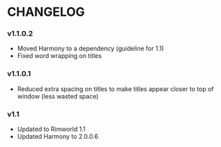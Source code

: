 # CHANGELOG

### v1.1.0.2
- Moved Harmony to a dependency (guideline for 1.1)
- Fixed word wrapping on titles

### v1.1.0.1
- Reduced extra spacing on titles to make titles appear closer to top of window (less wasted space)

### v1.1
- Updated to Rimworld 1.1
- Updated Harmony to 2.0.0.6